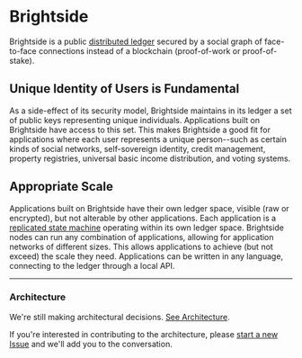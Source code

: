 # Brightside
Brightside is a public [distributed ledger](https://en.wikipedia.org/wiki/Distributed_ledger) secured by a social graph of face-to-face connections instead of a blockchain (proof-of-work or proof-of-stake).

## Unique Identity of Users is Fundamental
As a side-effect of its security model, Brightside maintains in its ledger a set of public keys representing unique individuals.  Applications built on Brightside have access to this set.  This makes Brightside a good fit for applications where each user represents a unique person--such as certain kinds of social networks, self-sovereign identity, credit management, property registries, universal basic income distribution, and voting systems.

## Appropriate Scale
Applications built on Brightside have their own ledger space, visible (raw or encrypted), but not alterable by other applications.  Each application is a [replicated state machine](https://en.wikipedia.org/wiki/State_machine_replication) operating within its own ledger space.  Brightside nodes can run any combination of applications, allowing for application networks of different sizes.  This allows applications to achieve (but not exceed) the scale they need.  Applications can be written in any language, connecting to the ledger through a local API.

---
### Architecture
We're still making architectural decisions.  [See Architecture](ARCHITECTURE.md).

If you're interested in contributing to the architecture, please [start a new Issue](https://github.com/adamstallard/brightside/issues) and we'll add you to the conversation.
